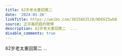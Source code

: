 ```yaml
---
title: 62岁老太重回第二
date: '2024-01-26'
linkTitle: https://weibo.com/3825863518/NDE6Z5wbB
source: 正宗毒奶菇的微博
description: 62岁老太重回第二  ...
disable_comments: true
---
```

62岁老太重回第二  ...